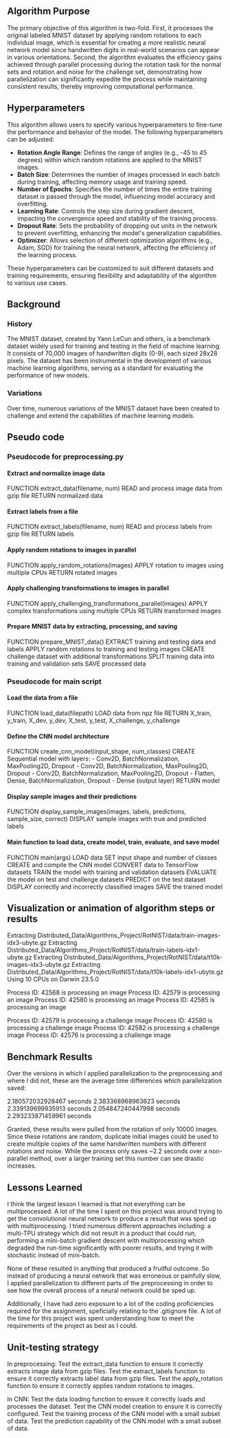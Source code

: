 ## Algorithm Purpose
The primary objective of this algorithm is two-fold. First, it processes the original labeled MNIST dataset by applying random rotations to each individual image, which is essential for creating a more realistic neural network model since handwritten digits in real-world scenarios can appear in various orientations. Second, the algorithm evaluates the efficiency gains achieved through parallel processing during the rotation task for the normal sets and rotation and noise for the challenge set, demonstrating how parallelization can significantly expedite the process while maintaining consistent results, thereby improving computational performance.

## Hyperparameters

This algorithm allows users to specify various hyperparameters to fine-tune the performance and behavior of the model. The following hyperparameters can be adjusted:

- **Rotation Angle Range**: Defines the range of angles (e.g., -45 to 45 degrees) within which random rotations are applied to the MNIST images.
- **Batch Size**: Determines the number of images processed in each batch during training, affecting memory usage and training speed.
- **Number of Epochs**: Specifies the number of times the entire training dataset is passed through the model, influencing model accuracy and overfitting.
- **Learning Rate**: Controls the step size during gradient descent, impacting the convergence speed and stability of the training process.
- **Dropout Rate**: Sets the probability of dropping out units in the network to prevent overfitting, enhancing the model's generalization capabilities.
- **Optimizer**: Allows selection of different optimization algorithms (e.g., Adam, SGD) for training the neural network, affecting the efficiency of the learning process.

These hyperparameters can be customized to suit different datasets and training requirements, ensuring flexibility and adaptability of the algorithm to various use cases.

## Background
### History

The MNIST dataset, created by Yann LeCun and others, is a benchmark dataset widely used for training and testing in the field of machine learning. It consists of 70,000 images of handwritten digits (0-9), each sized 28x28 pixels. The dataset has been instrumental in the development of various machine learning algorithms, serving as a standard for evaluating the performance of new models.

### Variations

Over time, numerous variations of the MNIST dataset have been created to challenge and extend the capabilities of machine learning models.

## Pseudo code

### Pseudocode for preprocessing.py

#### Extract and normalize image data
FUNCTION extract_data(filename, num)
    READ and process image data from gzip file
    RETURN normalized data

#### Extract labels from a file
FUNCTION extract_labels(filename, num)
    READ and process labels from gzip file
    RETURN labels

#### Apply random rotations to images in parallel
FUNCTION apply_random_rotations(images)
    APPLY rotation to images using multiple CPUs
    RETURN rotated images

#### Apply challenging transformations to images in parallel
FUNCTION apply_challenging_transformations_parallel(images)
    APPLY complex transformations using multiple CPUs
    RETURN transformed images

#### Prepare MNIST data by extracting, processing, and saving
FUNCTION prepare_MNIST_data()
    EXTRACT training and testing data and labels
    APPLY random rotations to training and testing images
    CREATE challenge dataset with additional transformations
    SPLIT training data into training and validation sets
    SAVE processed data

### Pseudocode for main script

#### Load the data from a file
FUNCTION load_data(filepath)
    LOAD data from npz file
    RETURN X_train, y_train, X_dev, y_dev, X_test, y_test, X_challenge, y_challenge

#### Define the CNN model architecture
FUNCTION create_cnn_model(input_shape, num_classes)
    CREATE Sequential model with layers:
        - Conv2D, BatchNormalization, MaxPooling2D, Dropout
        - Conv2D, BatchNormalization, MaxPooling2D, Dropout
        - Conv2D, BatchNormalization, MaxPooling2D, Dropout
        - Flatten, Dense, BatchNormalization, Dropout
        - Dense (output layer)
    RETURN model

#### Display sample images and their predictions
FUNCTION display_sample_images(images, labels, predictions, sample_size, correct)
    DISPLAY sample images with true and predicted labels

#### Main function to load data, create model, train, evaluate, and save model
FUNCTION main(args)
    LOAD data
    SET input shape and number of classes
    CREATE and compile the CNN model
    CONVERT data to TensorFlow datasets
    TRAIN the model with training and validation datasets
    EVALUATE the model on test and challenge datasets
    PREDICT on the test dataset
    DISPLAY correctly and incorrectly classified images
    SAVE the trained model


## Visualization or animation of algorithm steps or results

Extracting Distributed_Data/Algorithms_Project/RotNIST/data/train-images-idx3-ubyte.gz
Extracting Distributed_Data/Algorithms_Project/RotNIST/data/train-labels-idx1-ubyte.gz
Extracting Distributed_Data/Algorithms_Project/RotNIST/data/t10k-images-idx3-ubyte.gz
Extracting Distributed_Data/Algorithms_Project/RotNIST/data/t10k-labels-idx1-ubyte.gz
Using 10 CPUs on Darwin 23.5.0

Process ID: 42568 is processing an image
Process ID: 42579 is processing an image
Process ID: 42580 is processing an image
Process ID: 42585 is processing an image

Process ID: 42579 is processing a challenge image
Process ID: 42580 is processing a challenge image
Process ID: 42582 is processing a challenge image
Process ID: 42576 is processing a challenge image

## Benchmark Results
Over the versions in which I applied parallelization to the preprocessing and where I did not, these are the average time differences which parallelization saved:

2.180572032928467 seconds
2.383368968963623 seconds
2.339139699935913 seconds
2.054847240447998 seconds
2.293233871459961 seconds

Granted, these results were pulled from the rotation of only 10000 images. Since these rotations are random, duplicate initial images could be used to create multiple copies of the same handwritten numbers with different rotations and noise. While the process only saves ~2.2 seconds over a non-parallel method, over a larger training set this number can see drastic increases. 

## Lessons Learned

I think the largest lesson I learned is that not everything can be multiprocessed. A lot of the time I spent on this project was around trying to get the convolutional neural network to produce a result that was sped up with multiprocessing. I tried numerous different approaches including: a multi-TPU strategy which did not result in a product that could run, performing a mini-batch gradient descent with multiprocessing which degraded the run-time significantly with poorer results, and trying it with stochastic instead of mini-batch. 

None of these resulted in anything that produced a fruitful outcome. So instead of producing a neural network that was erroneous or painfully slow, I applied parallelization to different parts of the preprocessing in order to see how the overall process of a neural network could be sped up. 

Additionally, I have had zero exposure to a lot of the coding proficiencies required for the assignment, speficially relating to the .gitignore file. A lot of the time for this project was spent understanding how to meet the requirements of the project as best as I could.

## Unit-testing strategy

In preprocessing:
Test the extract_data function to ensure it correctly extracts image data from gzip files.
Test the extract_labels function to ensure it correctly extracts label data from gzip files.
Test the apply_rotation function to ensure it correctly applies random rotations to images.

In CNN:
Test the data loading function to ensure it correctly loads and processes the dataset.
Test the CNN model creation to ensure it is correctly configured.
Test the training process of the CNN model with a small subset of data.
Test the prediction capability of the CNN model with a small subset of data.
